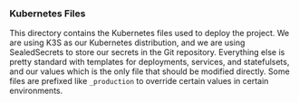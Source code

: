 ### Kubernetes Files

This directory contains the Kubernetes files used to deploy the project. We are using K3S as our Kubernetes distribution, and we are using SealedSecrets to store our secrets in the Git repository. Everything else is pretty standard with templates for deployments, services, and statefulsets, and our values which is the only file that should be modified directly. Some files are prefixed like `_production` to override certain values in certain environments.
